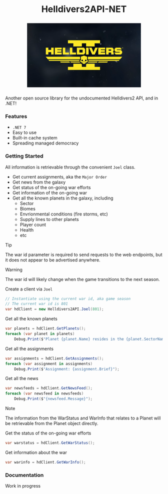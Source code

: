 
<h1 align="center">
  <p align="center">Helldivers2API-NET</p>
  <a href="#">
    <img
      height="205"
      width="364"
      src="Helldivers2API/hdlogo.png"
      >
  </a>
</h1>

Another open source library for the undocumented Helldivers2 API, and in .NET!

### Features
 
* `.NET 7`
* Easy to use
* Built-in cache system
* Spreading managed democracy

### Getting Started

All information is retrievable through the convenient `Joel` class.
* Get current assignments, aka the `Major Order`
* Get news from the galaxy
* Get status of the on-going war efforts
* Get information of the on-going war
* Get all the known planets in the galaxy, including
  * Sector
  * Biomes
  * Envrionmental conditions (fire storms, etc)  
  * Supply lines to other planets
  * Player count
  * Health
  * etc

> [!TIP]
> The war id parameter is required to send requests to the web endpoints, but it does not appear to be advertised anywhere.

> [!WARNING]
> The war id will likely change when the game transitions to the next season.

Create a client via `Joel`
```csharp
// Instantiate using the current war id, aka game season
// The current war id is 801
var hdClient = new Helldivers2API.Joel(801);  
```

Get all the known planets
```csharp
var planets = hdClient.GetPlanets();
foreach (var planet in planets)
    Debug.Print($"Planet {planet.Name} resides in the {planet.SectorName} sector");
```

Get all the assignments
```csharp
var assignments = hdClient.GetAssignments();
foreach (var assignment in assignments)
    Debug.Print($"Assignment: {assignment.Brief}");
```

Get all the news
```csharp
var newsfeeds = hdClient.GetNewsFeed();
foreach (var newsfeed in newsfeeds)
    Debug.Print($"{newsfeed.Message}");
```

> [!NOTE]
> The information from the WarStatus and WarInfo that relates to a Planet will be retrievable from the Planet object directly.

Get the status of the on-going war efforts
```csharp
var warstatus = hdClient.GetWarStatus();
```

Get information about the war
```csharp
var warinfo = hdClient.GetWarInfo();
```


### Documentation

Work in progress
